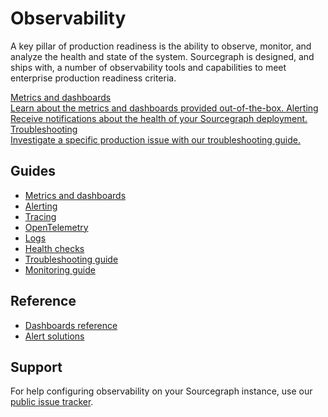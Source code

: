 # Observability

<p class="lead">
A key pillar of production readiness is the ability to observe, monitor, and analyze the health and state of the system.
Sourcegraph is designed, and ships with, a number of observability tools and capabilities to meet enterprise production readiness criteria.
</p>

<div class="getting-started">
  <a href="metrics" class="btn" alt="Run through the Quickstart guide">
   <span>Metrics and dashboards</span>
   </br>
   Learn about the metrics and dashboards provided out-of-the-box.
  </a>

  <a href="alerting" class="btn" alt="Set up alerting">
   <span>Alerting</span>
   </br>
   Receive notifications about the health of your Sourcegraph deployment.
  </a>

  <a href="troubleshooting" class="btn" alt="Set up alerting">
   <span>Troubleshooting</span>
   </br>
   Investigate a specific production issue with our troubleshooting guide.
  </a>
</div>

## Guides

* [Metrics and dashboards](metrics.md)
* [Alerting](./alerting.md)
* [Tracing](./tracing.md)
* [OpenTelemetry](./opentelemetry.md)
* [Logs](./logs.md)
* [Health checks](./health_checks.md)
* [Troubleshooting guide](troubleshooting.md)
* [Monitoring guide](../how-to/monitoring-guide.md)

## Reference

* [Dashboards reference](./dashboards.md)
* [Alert solutions](./alerts.md)

## Support

For help configuring observability on your Sourcegraph instance, use our [public issue tracker](https://github.com/sourcegraph/issues/issues).
